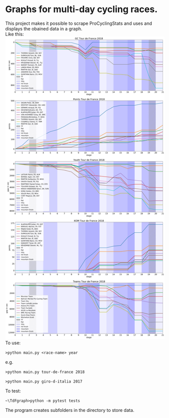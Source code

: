 # Graphs for multi-day cycling races.
This project makes it possible to scrape ProCyclingStats and uses and displays the obained data in a graph.
<br>
Like this:<br>
![Alt text](/tour-de-france2018.png?raw=true "graph")
To use:<br>
```
>python main.py <race-name> year
```
e.g.<br>
```
>python main.py tour-de-france 2018
```
```
>python main.py giro-d-italia 2017
```

To test:<br>
```
~\TdFgraph>python -m pytest tests
```
The program creates subfolders in the directory to store data.<br>

